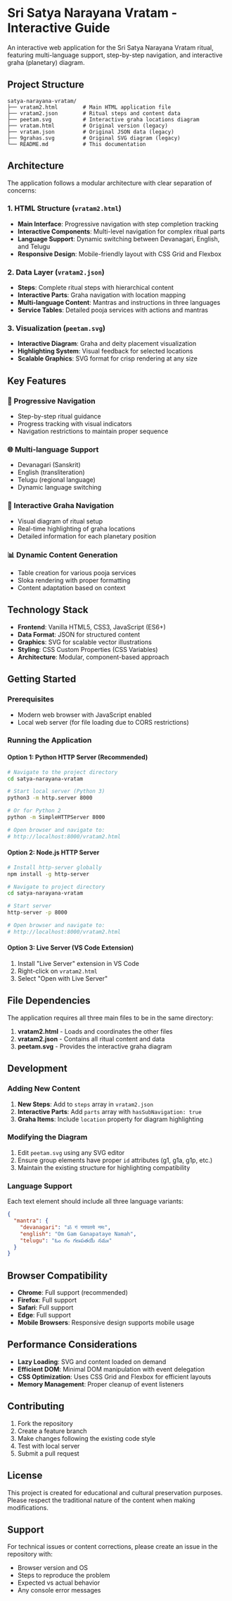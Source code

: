 # Sri Satya Narayana Vratam - Interactive Guide

An interactive web application for the Sri Satya Narayana Vratam ritual, featuring multi-language support, step-by-step navigation, and interactive graha (planetary) diagram.

## Project Structure

```
satya-narayana-vratam/
├── vratam2.html        # Main HTML application file
├── vratam2.json        # Ritual steps and content data
├── peetam.svg          # Interactive graha locations diagram
├── vratam.html         # Original version (legacy)
├── vratam.json         # Original JSON data (legacy)
├── 9grahas.svg         # Original SVG diagram (legacy)
└── README.md           # This documentation
```

## Architecture

The application follows a modular architecture with clear separation of concerns:

### 1. HTML Structure (`vratam2.html`)
- **Main Interface**: Progressive navigation with step completion tracking
- **Interactive Components**: Multi-level navigation for complex ritual parts
- **Language Support**: Dynamic switching between Devanagari, English, and Telugu
- **Responsive Design**: Mobile-friendly layout with CSS Grid and Flexbox

### 2. Data Layer (`vratam2.json`)
- **Steps**: Complete ritual steps with hierarchical content
- **Interactive Parts**: Graha navigation with location mapping
- **Multi-language Content**: Mantras and instructions in three languages
- **Service Tables**: Detailed pooja services with actions and mantras

### 3. Visualization (`peetam.svg`)
- **Interactive Diagram**: Graha and deity placement visualization
- **Highlighting System**: Visual feedback for selected locations
- **Scalable Graphics**: SVG format for crisp rendering at any size

## Key Features

### 📱 Progressive Navigation
- Step-by-step ritual guidance
- Progress tracking with visual indicators
- Navigation restrictions to maintain proper sequence

### 🌐 Multi-language Support
- Devanagari (Sanskrit)
- English (transliteration)
- Telugu (regional language)
- Dynamic language switching

### 🎯 Interactive Graha Navigation
- Visual diagram of ritual setup
- Real-time highlighting of graha locations
- Detailed information for each planetary position

### 📊 Dynamic Content Generation
- Table creation for various pooja services
- Sloka rendering with proper formatting
- Content adaptation based on context

## Technology Stack

- **Frontend**: Vanilla HTML5, CSS3, JavaScript (ES6+)
- **Data Format**: JSON for structured content
- **Graphics**: SVG for scalable vector illustrations
- **Styling**: CSS Custom Properties (CSS Variables)
- **Architecture**: Modular, component-based approach

## Getting Started

### Prerequisites
- Modern web browser with JavaScript enabled
- Local web server (for file loading due to CORS restrictions)

### Running the Application

#### Option 1: Python HTTP Server (Recommended)
```bash
# Navigate to the project directory
cd satya-narayana-vratam

# Start local server (Python 3)
python3 -m http.server 8000

# Or for Python 2
python -m SimpleHTTPServer 8000

# Open browser and navigate to:
# http://localhost:8000/vratam2.html
```

#### Option 2: Node.js HTTP Server
```bash
# Install http-server globally
npm install -g http-server

# Navigate to project directory
cd satya-narayana-vratam

# Start server
http-server -p 8000

# Open browser and navigate to:
# http://localhost:8000/vratam2.html
```

#### Option 3: Live Server (VS Code Extension)
1. Install "Live Server" extension in VS Code
2. Right-click on `vratam2.html`
3. Select "Open with Live Server"

## File Dependencies

The application requires all three main files to be in the same directory:

1. **vratam2.html** - Loads and coordinates the other files
2. **vratam2.json** - Contains all ritual content and data
3. **peetam.svg** - Provides the interactive graha diagram

## Development

### Adding New Content
1. **New Steps**: Add to `steps` array in `vratam2.json`
2. **Interactive Parts**: Add `parts` array with `hasSubNavigation: true`
3. **Graha Items**: Include `location` property for diagram highlighting

### Modifying the Diagram
1. Edit `peetam.svg` using any SVG editor
2. Ensure group elements have proper `id` attributes (g1, g1a, g1p, etc.)
3. Maintain the existing structure for highlighting compatibility

### Language Support
Each text element should include all three language variants:
```json
{
  "mantra": {
    "devanagari": "ॐ गं गणपतये नमः",
    "english": "Om Gam Ganapataye Namah",
    "telugu": "ఓం గం గణపతయే నమః"
  }
}
```

## Browser Compatibility

- **Chrome**: Full support (recommended)
- **Firefox**: Full support
- **Safari**: Full support
- **Edge**: Full support
- **Mobile Browsers**: Responsive design supports mobile usage

## Performance Considerations

- **Lazy Loading**: SVG and content loaded on demand
- **Efficient DOM**: Minimal DOM manipulation with event delegation
- **CSS Optimization**: Uses CSS Grid and Flexbox for efficient layouts
- **Memory Management**: Proper cleanup of event listeners

## Contributing

1. Fork the repository
2. Create a feature branch
3. Make changes following the existing code style
4. Test with local server
5. Submit a pull request

## License

This project is created for educational and cultural preservation purposes. Please respect the traditional nature of the content when making modifications.

## Support

For technical issues or content corrections, please create an issue in the repository with:
- Browser version and OS
- Steps to reproduce the problem
- Expected vs actual behavior
- Any console error messages
